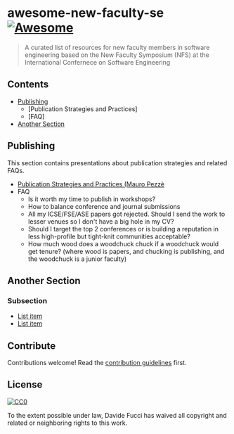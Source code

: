 # awesome-new-faculty-se [![Awesome](https://awesome.re/badge.svg)](https://awesome.re)

> A curated list of resources for new faculty members in software engineering based on the New Faculty Symposium (NFS) at the International Confernece on Software Engineering


## Contents

- [Publishing](#publishing)
  - [Publication Strategies and Practices]
  - [FAQ]
- [Another Section](#another-section)


## Publishing

This section contains presentations about publication strategies and related FAQs.

- [Publication Strategies and Practices (Mauro Pezz&egrave;](http://example.com)
- FAQ
  - Is it worth my time to publish in workshops?
  - How to balance conference and journal submissions
  - All my ICSE/FSE/ASE papers got rejected. Should I send the work to lesser venues so I don't have a big hole in my CV?
  - Should I target the top 2 conferences or is building a reputation in less high-profile but tight-knit communities acceptable?
  - How much wood does a woodchuck chuck if a woodchuck would get tenure? (where wood is papers, and chucking is publishing, and the woodchuck is a junior faculty)


## Another Section

### Subsection

- [List item](http://example.com)
- [List item](http://example.com)


## Contribute

Contributions welcome! Read the [contribution guidelines](contributing.md) first.


## License

[![CC0](https://mirrors.creativecommons.org/presskit/buttons/88x31/svg/cc-zero.svg)](https://creativecommons.org/publicdomain/zero/1.0)

To the extent possible under law, Davide Fucci has waived all copyright and
related or neighboring rights to this work.
